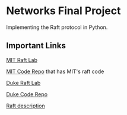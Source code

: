# Networks Final Project

Implementing the Raft protocol in Python.

## Important Links

[MIT Raft Lab](https://pdos.csail.mit.edu/6.824/labs/lab-raft.html)

[MIT Code Repo](https://github.com/nsiregar/mit-go/tree/master/src) that has MIT's raft code

[Duke Raft Lab](https://courses.cs.duke.edu/fall18/compsci310/projects/p3.html)

[Duke Code Repo](https://github.com/maschreiber/CS310/tree/master/p3)

[Raft description](https://raft.github.io/)
